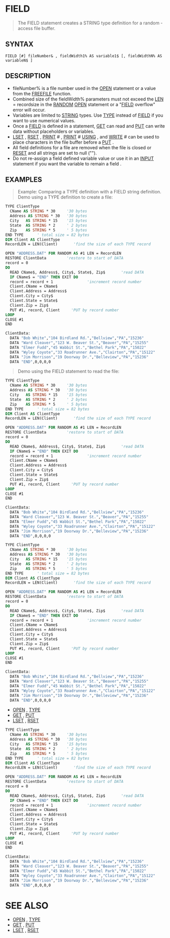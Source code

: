# FIELD
> The FIELD statement creates a STRING type definition for a random -access file buffer.

## SYNTAX
`FIELD [#] fileNumber& , fieldWidth1% AS variable1$ [, fieldWidthN% AS variableN$ ]`

## DESCRIPTION
* fileNumber% is a file number used in the [OPEN](OPEN.md) statement or a value from the [FREEFILE](FREEFILE.md) function.
* Combined size of the fieldWidth% parameters must not exceed the [LEN](LEN.md) = recordsize in the [RANDOM](RANDOM.md) [OPEN](OPEN.md) statement or a "[FIELD](FIELD.md) overflow" error will occur.
* Variables are limited to [STRING](STRING.md) types. Use [TYPE](TYPE.md) instead of [FIELD](FIELD.md) if you want to use numerical values.
* Once a [FIELD](FIELD.md) is defined in a statement, [GET](GET.md) can read and [PUT](PUT.md) can write data without placeholders or variables.
* [LSET](LSET.md) , [RSET](RSET.md) , [PRINT](PRINT.md) # , [PRINT](PRINT.md) # [USING](USING.md) , and [WRITE](WRITE.md) # can be used to place characters in the file buffer before a [PUT](PUT.md) .
* All field definitions for a file are removed when the file is closed or [RESET](RESET.md) and all strings are set to null ("").
* Do not re-assign a field defined variable value or use it in an [INPUT](INPUT.md) statement if you want the variable to remain a field .


## EXAMPLES
> Example: Comparing a TYPE definition with a FIELD string definition. Demo using a TYPE definition to create a file:

```vb
TYPE ClientType
  CName AS STRING * 30     '30 bytes
  Address AS STRING * 30   '30 bytes
  City   AS STRING * 15    '15 bytes
  State  AS STRING * 2     ' 2 bytes
  Zip    AS STRING * 5     ' 5 bytes
END TYPE      ' total size = 82 bytes
DIM Client AS ClientType
RecordLEN = LEN(Client)       'find the size of each TYPE record

OPEN "ADDRESS.DAT" FOR RANDOM AS #1 LEN = RecordLEN
RESTORE ClientData         'restore to start of DATA
record = 0
DO
  READ CName$, Address$, City$, State$, Zip$       'read DATA
  IF CName$ = "END" THEN EXIT DO
  record = record + 1               'increment record number
  Client.CName = CName$
  Client.Address = Address$
  Client.City = City$
  Client.State = State$
  Client.Zip = Zip$
  PUT #1, record, Client     'PUT by record number
LOOP
CLOSE #1
END

ClientData:
  DATA "Bob White","104 Birdland Rd.","Bellview","PA","15236"
  DATA "Ward Cleaver","123 W. Beaver St.","Beaver","PA","15255"
  DATA "Elmer Fudd","45 Wabbit St.","Bethel Park","PA","15022"
  DATA "Wyley Coyote","33 Roadrunner Ave.","Clairton","PA","15122"
  DATA "Jim Morrison","19 Doorway Dr.","Belleview","PA","15236"
  DATA "END",0,0,0,0
```

> Demo using the FIELD statement to read the file:

```vb
TYPE ClientType
  CName AS STRING * 30     '30 bytes
  Address AS STRING * 30   '30 bytes
  City   AS STRING * 15    '15 bytes
  State  AS STRING * 2     ' 2 bytes
  Zip    AS STRING * 5     ' 5 bytes
END TYPE      ' total size = 82 bytes
DIM Client AS ClientType
RecordLEN = LEN(Client)       'find the size of each TYPE record

OPEN "ADDRESS.DAT" FOR RANDOM AS #1 LEN = RecordLEN
RESTORE ClientData         'restore to start of DATA
record = 0
DO
  READ CName$, Address$, City$, State$, Zip$       'read DATA
  IF CName$ = "END" THEN EXIT DO
  record = record + 1               'increment record number
  Client.CName = CName$
  Client.Address = Address$
  Client.City = City$
  Client.State = State$
  Client.Zip = Zip$
  PUT #1, record, Client     'PUT by record number
LOOP
CLOSE #1
END

ClientData:
  DATA "Bob White","104 Birdland Rd.","Bellview","PA","15236"
  DATA "Ward Cleaver","123 W. Beaver St.","Beaver","PA","15255"
  DATA "Elmer Fudd","45 Wabbit St.","Bethel Park","PA","15022"
  DATA "Wyley Coyote","33 Roadrunner Ave.","Clairton","PA","15122"
  DATA "Jim Morrison","19 Doorway Dr.","Belleview","PA","15236"
  DATA "END",0,0,0,0
```


```vb
TYPE ClientType
  CName AS STRING * 30     '30 bytes
  Address AS STRING * 30   '30 bytes
  City   AS STRING * 15    '15 bytes
  State  AS STRING * 2     ' 2 bytes
  Zip    AS STRING * 5     ' 5 bytes
END TYPE      ' total size = 82 bytes
DIM Client AS ClientType
RecordLEN = LEN(Client)       'find the size of each TYPE record

OPEN "ADDRESS.DAT" FOR RANDOM AS #1 LEN = RecordLEN
RESTORE ClientData         'restore to start of DATA
record = 0
DO
  READ CName$, Address$, City$, State$, Zip$       'read DATA
  IF CName$ = "END" THEN EXIT DO
  record = record + 1               'increment record number
  Client.CName = CName$
  Client.Address = Address$
  Client.City = City$
  Client.State = State$
  Client.Zip = Zip$
  PUT #1, record, Client     'PUT by record number
LOOP
CLOSE #1
END

ClientData:
  DATA "Bob White","104 Birdland Rd.","Bellview","PA","15236"
  DATA "Ward Cleaver","123 W. Beaver St.","Beaver","PA","15255"
  DATA "Elmer Fudd","45 Wabbit St.","Bethel Park","PA","15022"
  DATA "Wyley Coyote","33 Roadrunner Ave.","Clairton","PA","15122"
  DATA "Jim Morrison","19 Doorway Dr.","Belleview","PA","15236"
  DATA "END",0,0,0,0
```

* [OPEN](OPEN.md) , [TYPE](TYPE.md)
* [GET](GET.md) , [PUT](PUT.md)
* [LSET](LSET.md) , [RSET](RSET.md)

```vb
TYPE ClientType
  CName AS STRING * 30     '30 bytes
  Address AS STRING * 30   '30 bytes
  City   AS STRING * 15    '15 bytes
  State  AS STRING * 2     ' 2 bytes
  Zip    AS STRING * 5     ' 5 bytes
END TYPE      ' total size = 82 bytes
DIM Client AS ClientType
RecordLEN = LEN(Client)       'find the size of each TYPE record

OPEN "ADDRESS.DAT" FOR RANDOM AS #1 LEN = RecordLEN
RESTORE ClientData         'restore to start of DATA
record = 0
DO
  READ CName$, Address$, City$, State$, Zip$       'read DATA
  IF CName$ = "END" THEN EXIT DO
  record = record + 1               'increment record number
  Client.CName = CName$
  Client.Address = Address$
  Client.City = City$
  Client.State = State$
  Client.Zip = Zip$
  PUT #1, record, Client     'PUT by record number
LOOP
CLOSE #1
END

ClientData:
  DATA "Bob White","104 Birdland Rd.","Bellview","PA","15236"
  DATA "Ward Cleaver","123 W. Beaver St.","Beaver","PA","15255"
  DATA "Elmer Fudd","45 Wabbit St.","Bethel Park","PA","15022"
  DATA "Wyley Coyote","33 Roadrunner Ave.","Clairton","PA","15122"
  DATA "Jim Morrison","19 Doorway Dr.","Belleview","PA","15236"
  DATA "END",0,0,0,0
```



# SEE ALSO
* [OPEN](OPEN.md) , [TYPE](TYPE.md)
* [GET](GET.md) , [PUT](PUT.md)
* [LSET](LSET.md) , [RSET](RSET.md)

